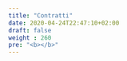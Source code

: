 ```yaml
---
title: "Contratti"
date: 2020-04-24T22:47:10+02:00
draft: false
weight : 260
pre: "<b></b>"
---
```

